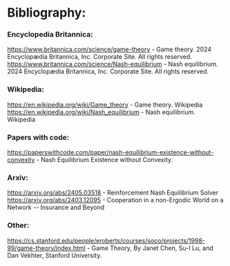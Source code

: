 # Bibliography:
### Encyclopedia Britannica:
https://www.britannica.com/science/game-theory - Game theory.  2024 Encyclopædia Britannica, Inc. Corporate Site. All rights reserved. <br>
https://www.britannica.com/science/Nash-equilibrium - Nash equilibrium.  2024 Encyclopædia Britannica, Inc. Corporate Site. All rights reserved.

### Wikipedia:
https://en.wikipedia.org/wiki/Game_theory - Game theory. Wikipedia <br>
https://en.wikipedia.org/wiki/Nash_equilibrium - Nash equilibrium. Wikipedia

### Papers with code:
https://paperswithcode.com/paper/nash-equilibrium-existence-without-convexity - Nash Equilibrium Existence without Convexity.

### Arxiv:
https://arxiv.org/abs/2405.03518 - Reinforcement Nash Equilibrium Solver <br>
https://arxiv.org/abs/2403.12095 - Cooperation in a non-Ergodic World on a Network -- Insurance and Beyond <br>

### Other:
https://cs.stanford.edu/people/eroberts/courses/soco/projects/1998-99/game-theory/index.html - Game Theory, By Janet Chen, Su-I Lu, and Dan Vekhter, Stanford University.
